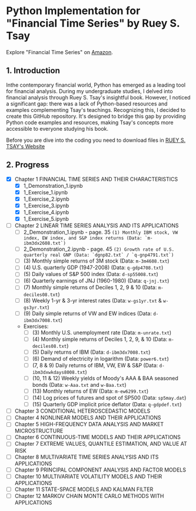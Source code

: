 # Python Implementation for "Financial Time Series" by Ruey S. Tsay

Explore "Financial Time Series" on [Amazon](https://www.amazon.com/Analysis-Financial-Time-Ruey-Tsay/dp/8126548932/ref=sr_1_1?keywords=ISBN+978-0-470-41435-4&qid=1577994389&sr=8-1/).

## 1. Introduction

Inthe contemporary financial world, Python has emerged as a leading tool for financial analysis. During my undergraduate studies, I delved into financial analysis through Ruey S. Tsay's insightful book. However, I noticed a significant gap: there was a lack of Python-based resources and examples complementing Tsay's teachings. Recognizing this, I decided to create this GitHub repository. It's designed to bridge this gap by providing Python code examples and resources, making Tsay's concepts more accessible to everyone studying his book.

Before you are dive into the coding you need to download files in [RUEY S. TSAY's Website](https://faculty.chicagobooth.edu/ruey-s-tsay/research/analysis-of-financial-time-series-3rd-edition)

## 2. Progress

- [x] Chapter 1 FINANCIAL TIME SERIES AND THEIR CHARACTERISTICS
    - [x] 1_Demonstration_1.ipynb
    - [x] 1_Exercise_1.ipynb
    - [x] 1_Exercise_2.ipynb
    - [x] 1_Exercise_3.ipynb
    - [x] 1_Exercise_4.ipynb
    - [x] 1_Exercise_5.ipynb

- [ ] Chapter 2 LINEAR TIME SERIES ANALYSIS AND ITS APPLICATIONS
    - [ ] 2_Demonstration_1.ipynb - page. 35 ```(1) Monthly IBM stock, VW index, EW index, and S&P index returns (Data: `m-ibm3dx2608.txt`) ```
    - [ ] 2_Demonstration_2.ipynb - page. 45 ``` (2) Growth rate of U.S. quarterly real GNP (Data: `dgnp82.txt` / `q-gnp4791.txt`) ```
    - [ ] (3) Monthly simple returns of 3M stock (Data: `m-3m4608.txt`)
    - [ ] (4) U.S. quarterly GDP (1947-2008) (Data: `q-gdp4708.txt`)
    - [ ] (5) Daily values of S&P 500 index (Data: `d-sp55008.txt`)
    - [ ] (6) Quarterly earnings of JNJ (1960-1980) (Data: `q-jnj.txt`)
    - [ ] (7) Monthly simple returns of Deciles 1, 2, 9 & 10 (Data: `m-deciles08.txt`)
    - [ ] (8) Weekly 1-yr & 3-yr interest rates (Data: `w-gs1yr.txt` & `w-gs3yr.txt`)
    - [ ] (9) Daily simple returns of VW and EW indices (Data: `d-ibm3dx7008.txt`)

    - Exercises:
        - [ ] (3) Monthly U.S. unemployment rate (Data: `m-unrate.txt`)
        - [ ] (4) Monthly simple returns of Deciles 1, 2, 9, & 10 (Data: `m-deciles08.txt`)
        - [ ] (5) Daily returns of IBM (Data: `d-ibm3dx7008.txt`)
        - [ ] (6) Demand of electricity in logarithm (Data: `power6.txt`)
        - [ ] (7, 8 & 9) Daily returns of IBM, VW, EW & S&P (Data: `d-ibm3dxwkdays8008.txt`)
        - [ ] (10, 11 & 12) Weekly yields of Moody's AAA & BAA seasoned bonds (Data: `w-Aaa.txt` and `w-Baa.txt`)
        - [ ] (13) Monthly returns of EW (Data: `m-ew6299.txt`)
        - [ ] (14) Log prices of futures and spot of SP500 (Data: `sp5may.dat`)
        - [ ] (15) Quarterly GDP implicit price deflator (Data: `q-gdpdef.txt`)

- [ ] Chapter 3 CONDITIONAL HETEROSCEDASTIC MODELS
- [ ] Chapter 4 NONLINEAR MODELS AND THEIR APPLICATIONS
- [ ] Chapter 5 HIGH-FREQUENCY DATA ANALYSIS AND MARKET MICROSTRUCTURE
- [ ] Chapter 6 CONTINUOUS-TIME MODELS AND THEIR APPLICATIONS
- [ ] Chapter 7 EXTREME VALUES, QUANTILE ESTIMATION, AND VALUE AT RISK
- [ ] Chapter 8 MULTIVARIATE TIME SERIES ANALYSIS AND ITS APPLICATIONS
- [ ] Chapter 9 PRINCIPAL COMPONENT ANALYSIS AND FACTOR MODELS
- [ ] Chapter 10 MULTIVARIATE VOLATILITY MODELS AND THEIR APPLICATIONS
- [ ] Chapter 11 STATE-SPACE MODELS AND KALMAN FILTER
- [ ] Chapter 12 MARKOV CHAIN MONTE CARLO METHODS WITH APPLICATIONS
